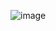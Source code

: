 ![image](https://github.com/ilrexho2011/Project-EULER-Possible-Solutions-Problems-101_to_200/assets/61479363/a50a8af7-9ee6-404b-b8d3-94bdadb8c360)

